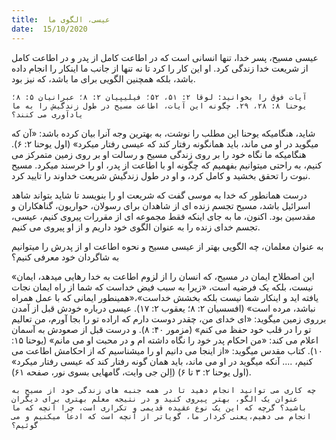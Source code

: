 ```yaml
---
title:  عیسی، الگوی ما
date:  15/10/2020
---
```


عیسی مسیح، پسر خدا، تنها انسانی است که در اطاعت کامل از پدر و در اطاعت کامل از شریعت خدا زندگی کرد. او این کار را کرد تا نه تنها از جانب ما اینکار را انجام داده باشد، بلکه همچنین الگویی برای ما باشد، که نیز بود.

`آیات فوق را بخوانید: لوقا ۲: ۵۱، ۵۲؛ فیلیپیان ۲: ۸؛ عبرانیان ۵: ۸؛ یوحنا ۸: ۲۸، ۲۹. چگونه این آیات، اطاعت مسیح در طول زندگیش را به ما یادآوری می کنند؟`

شاید، هنگامیکه یوحنا این مطلب را نوشت، به بهترین وجه آنرا بیان کرده باشد: «آن که میگوید در او می ماند، باید همانگونه رفتار کند که عیسی رفتار میکرد» (اول یوحنا ۲: ۶). هنگامیکه ما نگاه خود را بر روی زندگی مسیح و رسالت او بر روی زمین متمرکز می کنیم، به راحتی میتوانیم بفهمیم که چگونه او با اطاعت از پدر، او را خرسند میکرد. مسیح نبوت را تحقق بخشید و کامل کرد، و او در طول زندگیش شریعت خداوند را تایید کرد.

درست همانطور که خدا به موسی گفت که شریعت او را بنویسد تا شاید بتواند شاهد اسرائیل باشد، مسیح تجسم زنده ای از  شاهدان برای رسولان، حواریون، گناهکاران و مقدسین بود. اکنون، ما به جای اینکه فقط مجموعه ای از مقررات پیروی کنیم، عیسی، تجسم خدای زنده را به عنوان الگوی خود داریم و از او پیروی می کنیم.

به عنوان معلمان، چه الگویی بهتر از عیسی مسیح و نحوه اطاعت او از پدرش را میتوانیم به شاگردان خود معرفی کنیم؟

«این اصطلاح ایمان در مسیح، که انسان را از لزوم اطاعت به خدا رهایی میدهد، ایمان نیست، بلکه یک فرضیه است، «زیرا به سبب فیض خداست که شما از راه ایمان نجات یافته اید و اینکار شما نیست بلکه بخشش خداست»،«همینطور ایمانی که با عمل همراه نباشد، مرده است» (افسسیان ۲: ۸؛ یعقوب ۲: ۱۷). عیسی درباره خودش قبل از آمدن برروی زمین میگوید: «ای خدای من، چقدر دوست دارم که اراده تو را بجا آورم، من تعالیم تو را در قلب خود حفظ می کنم» (مزمور ۴۰: ۸). و درست قبل از صعودش به آسمان اعلام می کند: «من احکام پدر خود را نگاه داشته ام و در محبت او می مانم» (یوحنا ۱۵: ۱۰). کتاب مقدس میگوید: «از اینجا می دانیم او را میشناسیم که از احکامش اطاعت می کنیم، .... آنکه میگوید در او می ماند، باید همان گونه رفتار کند که عیسی رفتار میکرد» (اول یوحنا ۲: ۳ تا ۶)  (اِلن جی وایت، گامهایی بسوی نور، صفحه ۶۱).

`چه کاری می توانید انجام دهید تا در همه جنبه های زندگی خود از مسیح به عنوان یک الگو، بهتر پیروی کنید و در نتیجه معلم بهتری برای دیگران باشید؟ گرچه که این یک نوع عقیده قدیمی و تکراری است، چرا آنچه که ما انجام می دهیم،یعنی کردار ما، گویاتر از آنچه است که ادعا میکنیم و می گوئیم؟`